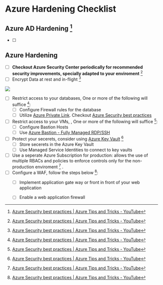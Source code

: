 # Azure Hardening Checklist
## Azure AD Hardening [^2]
- [ ] 
## Azure Hardening
- [ ] **Checkout Azure Security Center periodically for recommended security improvements, specially adapted to your enviroment** [^2]
- [ ] Encrypt Data at rest and in-flight [^2]

![](/Screenshots/Pasted%20image%2020230105000757.png)

- [ ] Restrict access to your databases, One or more of the following will suffice [^2]:
	- [ ] Configure Firewall rules for the database
	- [ ] Utilize [Azure Private Link](https://learn.microsoft.com/en-us/azure/private-link/private-link-overview). Checkout [Azure Security best practices](https://youtu.be/mntOLLNejUo?t=77)
- [ ] Restrict access to your VMs, , One or more of the following will suffice [^2]:
	- [ ] Configure Bastion Hosts
	- [ ] Use [Azure Bastion - Fully Managed RDP/SSH](https://azure.microsoft.com/en-gb/products/azure-bastion#:~:text=Azure%20Bastion%20is%20a%20fully,exposure%20through%20public%20IP%20addresses.)
- [ ] Protect your secerets, consider using [Azure Key Vault](https://azure.microsoft.com/en-us/products/key-vault/) [^2]
	- [ ] Store secerets in the Azure Key Vault
	- [ ] Use Managed Service Identities to connect to key vaults
- [ ] Use a seperate Azure Subscription for production: allows the use of multiple RBACs and policies to enforce controls only for the non-production enviroment [^2] .
- [ ] Configure a WAF, follow the steps below  [^2]:
	- [ ] Implement application gate way or front in front of your web application
	- [ ] Enable a web application firewall


[^1]: [Cloud Misconfiguration & Risks - Azure](https://misconfig.io/cloud-misconfiguration-risks-azure/)
[^2]: [Azure Security best practices | Azure Tips and Tricks - YouTube](https://www.youtube.com/watch?v=mntOLLNejUo)
[^3]: [Top 10 Best Practices for Azure Security - YouTube](https://www.youtube.com/watch?v=g0hgtxBDZVE)